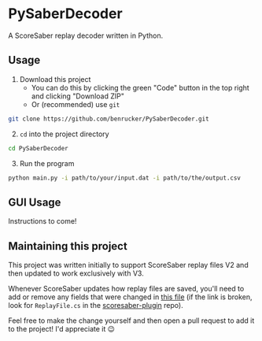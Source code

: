 # PySaberDecoder

A ScoreSaber replay decoder written in Python.

## Usage

1. Download this project
   - You can do this by clicking the green "Code" button in the top right and clicking "Download ZIP"
   - Or (recommended) use `git`

```sh
git clone https://github.com/benrucker/PySaberDecoder.git
```

2. `cd` into the project directory

```sh
cd PySaberDecoder
```

3. Run the program

```sh
python main.py -i path/to/your/input.dat -i path/to/the/output.csv
```

## GUI Usage

Instructions to come!

## Maintaining this project

This project was written initially to support ScoreSaber replay files V2 and then updated to work exclusively with V3.

Whenever ScoreSaber updates how replay files are saved, you'll need to add or remove any fields that were changed in [this file](https://github.com/ScoreSaber/scoresaber-plugin/blob/5c4ec68d472d53df66e3530099752b1567471c64/ScoreSaber/Core/ReplaySystem/Data/ReplayFile.cs) (if the link is broken, look for `ReplayFile.cs` in the [scoresaber-plugin](https://github.com/ScoreSaber/scoresaber-plugin) repo).

Feel free to make the change yourself and then open a pull request to add it to the project! I'd appreciate it 😉
